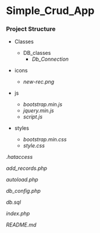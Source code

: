 # Simple_Crud_App

### Project Structure
- Classes
    - DB_classes
        - *Db_Connection*
        

- icons
    - *new-rec.png*

- js 
    - *bootstrap.min.js*
    - *jquery.min.js*
    - *script.js*

- styles
    - *bootstrap.min.css*
    - *style.css*

*.hataccess*

*add_records.php*

*autoload.php*

*db_config.php*

*db.sql*

*index.php*

*README.md*
